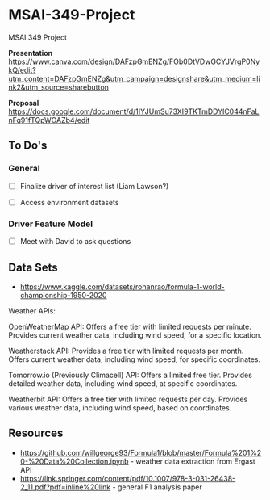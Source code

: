 # MSAI-349-Project
MSAI 349 Project

**Presentation**
https://www.canva.com/design/DAFzpGmENZg/FOb0DtVDwGCYJVrgP0NykQ/edit?utm_content=DAFzpGmENZg&utm_campaign=designshare&utm_medium=link2&utm_source=sharebutton


**Proposal**
https://docs.google.com/document/d/1IYJUmSu73XI9TKTmDDYlC044nFaLnFq91fTQpWOAZb4/edit

## To Do's
### General
- [ ] Finalize driver of interest list (Liam Lawson?)
- [ ] Access environment datasets


### Driver Feature Model
- [ ] Meet with David to ask questions



## Data Sets

- https://www.kaggle.com/datasets/rohanrao/formula-1-world-championship-1950-2020


Weather APIs:

OpenWeatherMap API:
Offers a free tier with limited requests per minute. Provides current weather data, including wind speed, for a specific location.

Weatherstack API:
Provides a free tier with limited requests per month. Offers current weather data, including wind speed, for specific coordinates.

Tomorrow.io (Previously Climacell) API:
Offers a limited free tier. Provides detailed weather data, including wind speed, at specific coordinates.

Weatherbit API:
Offers a free tier with limited requests per day. Provides various weather data, including wind speed, based on coordinates.


## Resources

- https://github.com/willgeorge93/Formula1/blob/master/Formula%201%20-%20Data%20Collection.ipynb - weather data extraction from Ergast API
- https://link.springer.com/content/pdf/10.1007/978-3-031-26438-2_11.pdf?pdf=inline%20link - general F1 analysis paper